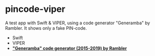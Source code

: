 # pincode-viper

A test app with Swift & VIPER, using a code generator "Generamba" by Rambler. It shows only a fake PIN-code.

- Swift
- VIPER
- **<a href="https://github.com/strongself/Generamba">"Generamba" code generator (2015-2019) by Rambler</a>**
